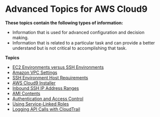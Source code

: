 # Advanced Topics for AWS Cloud9<a name="advanced-topics"></a>

**These topics contain the following types of information:**
+ Information that is used for advanced configuration and decision making\.
+ Information that is related to a particular task and can provide a better understand but is not critical to accomplishing that task\.

**Topics**
+ [EC2 Environments versus SSH Environments](ec2-env-versus-ssh-env.md)
+ [Amazon VPC Settings](vpc-settings.md)
+ [SSH Environment Host Requirements](ssh-settings.md)
+ [AWS Cloud9 Installer](installer.md)
+ [Inbound SSH IP Address Ranges](ip-ranges.md)
+ [AMI Contents](ami-contents.md)
+ [Authentication and Access Control](auth-and-access-control.md)
+ [Using Service\-Linked Roles](using-service-linked-roles.md)
+ [Logging API Calls with CloudTrail](cloudtrail.md)